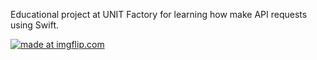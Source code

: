 Educational project at UNIT Factory for learning how make API requests using Swift.

<a href="https://imgflip.com/gif/2xtgyz"><img src="https://i.imgflip.com/2xtgyz.gif" title="made at imgflip.com"/></a>
